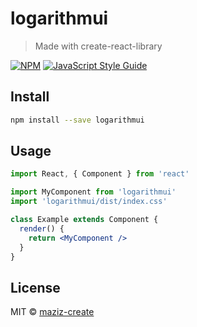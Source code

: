 # logarithmui

> Made with create-react-library

[![NPM](https://img.shields.io/npm/v/logarithmui.svg)](https://www.npmjs.com/package/logarithmui) [![JavaScript Style Guide](https://img.shields.io/badge/code_style-standard-brightgreen.svg)](https://standardjs.com)

## Install

```bash
npm install --save logarithmui
```

## Usage

```jsx
import React, { Component } from 'react'

import MyComponent from 'logarithmui'
import 'logarithmui/dist/index.css'

class Example extends Component {
  render() {
    return <MyComponent />
  }
}
```

## License

MIT © [maziz-create](https://github.com/maziz-create)
